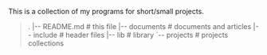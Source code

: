 This is a collection of my programs for short/small projects. 

>.
>|-- README.md    # this file
>|-- documents      # documents and articles
>|-- include             # header files
>|-- lib                     # library
>`-- projects           # projects collections 
